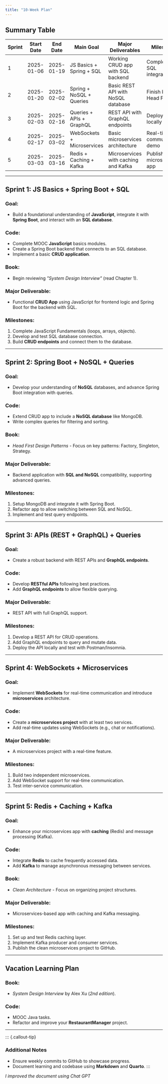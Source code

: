 ```yaml
---
title: "10-Week Plan"
---
```


## Summary Table

| Sprint | Start Date | End Date   | Main Goal                  | Major Deliverables                    | Milestones                     |
|--------|------------|------------|---------------------------|--------------------------------------|--------------------------------|
| 1      | 2025-01-06 | 2025-01-19 | JS Basics + Spring + SQL  | Working CRUD app with SQL backend     | Complete JS + SQL integration  |
| 2      | 2025-01-20 | 2025-02-02 | Spring + NoSQL + Queries  | Basic REST API with NoSQL database    | Finish book: Head First DP     |
| 3      | 2025-02-03 | 2025-02-16 | Queries + APIs + GraphQL  | REST API with GraphQL endpoints       | Deploy API locally             |
| 4      | 2025-02-17 | 2025-03-02 | WebSockets + Microservices| Basic microservices architecture      | Real-time communication demo   |
| 5      | 2025-03-03 | 2025-03-16 | Redis + Caching + Kafka   | Microservices with caching and Kafka  | Publish clean microservices app|

---

## Sprint 1: JS Basics + Spring Boot + SQL
### Goal:
- Build a foundational understanding of **JavaScript**, integrate it with **Spring Boot**, and interact with an **SQL database**.

### Code:
- Complete MOOC **JavaScript** basics modules.
- Create a Spring Boot backend that connects to an SQL database.
- Implement a basic **CRUD application**.

### Book:
- Begin reviewing *"System Design Interview"* (read Chapter 1).

### Major Deliverable:
- Functional **CRUD App** using JavaScript for frontend logic and Spring Boot for the backend with SQL.

### Milestones:
1. Complete JavaScript Fundamentals (loops, arrays, objects).
2. Develop and test SQL database connection.
3. Build **CRUD endpoints** and connect them to the database.

---

## Sprint 2: Spring Boot + NoSQL + Queries
### Goal:
- Develop your understanding of **NoSQL** databases, and advance Spring Boot integration with queries.

### Code:
- Extend CRUD app to include a **NoSQL database** like MongoDB.
- Write complex queries for filtering and sorting.

### Book:
- *Head First Design Patterns* - Focus on key patterns: Factory, Singleton, Strategy.

### Major Deliverable:
- Backend application with **SQL and NoSQL** compatibility, supporting advanced queries.

### Milestones:
1. Setup MongoDB and integrate it with Spring Boot.
2. Refactor app to allow switching between SQL and NoSQL.
3. Implement and test query endpoints.

---

## Sprint 3: APIs (REST + GraphQL) + Queries
### Goal:
- Create a robust backend with REST APIs and **GraphQL endpoints**.

### Code:
- Develop **RESTful APIs** following best practices.
- Add **GraphQL endpoints** to allow flexible querying.

### Major Deliverable:
- REST API with full GraphQL support.

### Milestones:
1. Develop a REST API for CRUD operations.
2. Add GraphQL endpoints to query and mutate data.
3. Deploy the API locally and test with Postman/Insomnia.

---

## Sprint 4: WebSockets + Microservices
### Goal:
- Implement **WebSockets** for real-time communication and introduce **microservices** architecture.

### Code:
- Create a **microservices project** with at least two services.
- Add real-time updates using WebSockets (e.g., chat or notifications).

### Major Deliverable:
- A microservices project with a real-time feature.

### Milestones:
1. Build two independent microservices.
2. Add WebSocket support for real-time communication.
3. Test inter-service communication.

---

## Sprint 5: Redis + Caching + Kafka
### Goal:
- Enhance your microservices app with **caching** (Redis) and message processing (Kafka).

### Code:
- Integrate **Redis** to cache frequently accessed data.
- Add **Kafka** to manage asynchronous messaging between services.

### Book:
- *Clean Architecture* - Focus on organizing project structures.

### Major Deliverable:
- Microservices-based app with caching and Kafka messaging.

### Milestones:
1. Set up and test Redis caching layer.
2. Implement Kafka producer and consumer services.
3. Publish the clean microservices project to GitHub.

---

## Vacation Learning Plan
### Book:
- *System Design Interview* by Alex Xu (*2nd edition*).

### Code:
- MOOC Java tasks.
- Refactor and improve your **RestaurantManager** project.

---

::: {.callout-tip}
### Additional Notes
- Ensure weekly commits to GitHub to showcase progress.
- Document learning and codebase using **Markdown** and **Quarto**.
:::



*I improved the document using Chat GPT*

